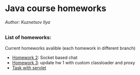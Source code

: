 # Java course homeworks
###### Author: Kuznetsov Ilya

### List of homeworks:
Current homeworks avalible (each homework in different branch)
- [Homework 2](https://github.com/klakpin/JavaCourse1718/tree/hw2_socketChat): Socket based chat
- [Homework 3](https://github.com/klakpin/JavaCourse1718/tree/hw3): update hw 1 with custom classloader and proxy
- [Task with servlet](https://github.com/klakpin/JavaCourse1718/tree/servletProject)


